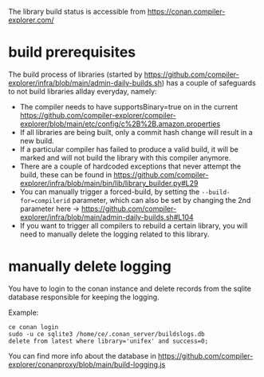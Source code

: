 The library build status is accessible from https://conan.compiler-explorer.com/

# build prerequisites

The build process of libraries (started by https://github.com/compiler-explorer/infra/blob/main/admin-daily-builds.sh)
has a couple of safeguards to not build libraries allday everyday, namely:

- The compiler needs to have supportsBinary=true on in the current
  https://github.com/compiler-explorer/compiler-explorer/blob/main/etc/config/c%2B%2B.amazon.properties
- If all libraries are being built, only a commit hash change will result in a new build.
- If a particular compiler has failed to produce a valid build, it will be marked and will not build the library with
  this compiler anymore.
- There are a couple of hardcoded exceptions that never attempt the build, these can be found in
  https://github.com/compiler-explorer/infra/blob/main/bin/lib/library_builder.py#L29
- You can manually trigger a forced-build, by setting the `--build-for=compilerid` parameter, which can also be set by
  changing the 2nd parameter here -> https://github.com/compiler-explorer/infra/blob/main/admin-daily-builds.sh#L104
- If you want to trigger all compilers to rebuild a certain library, you will need to manually delete the logging
  related to this library.

# manually delete logging

You have to login to the conan instance and delete records from the sqlite database responsible for keeping the logging.

Example:

```
ce conan login
sudo -u ce sqlite3 /home/ce/.conan_server/buildslogs.db
delete from latest where library='unifex' and success=0;
```

You can find more info about the database in https://github.com/compiler-explorer/conanproxy/blob/main/build-logging.js
